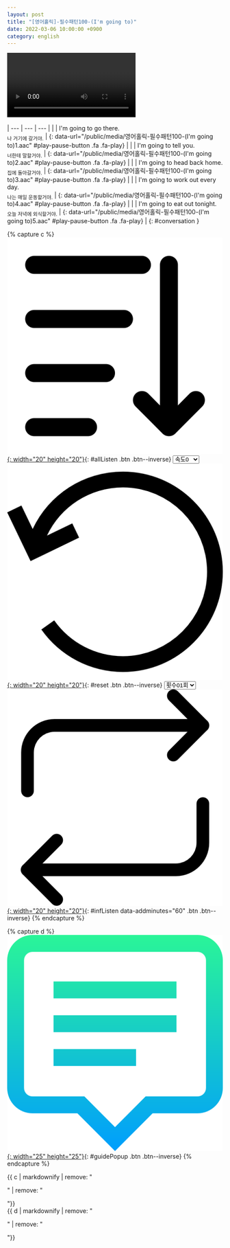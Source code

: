 ```yaml
---
layout: post
title: "[영어홀릭]-필수패턴100-(I'm going to)"
date: 2022-03-06 10:00:00 +0900
category: english
---
```


<div class="video-container">
    <video id="player" class="video-js vjs-default-skin vjs-big-play-centered" data-json="/public/json/영어홀릭-필수패턴100-(I'm going to).json"></video>
</div>

| --- | --- | --- |
| | I'm going to go there.<br /><sub>나 거기에 갈거야.</sub> | [](#){: data-url="/public/media/영어홀릭-필수패턴100-(I'm going to)1.aac" #play-pause-button .fa .fa-play} |
| | I'm going to tell you.<br /><sub>너한테 말할거야.</sub> | [](#){: data-url="/public/media/영어홀릭-필수패턴100-(I'm going to)2.aac" #play-pause-button .fa .fa-play} |
| | I'm going to head back home.<br /><sub>집에 돌아갈거야.</sub> | [](#){: data-url="/public/media/영어홀릭-필수패턴100-(I'm going to)3.aac" #play-pause-button .fa .fa-play} |
| | I'm going to work out every day.<br /><sub>나는 매일 운동할거야.</sub> | [](#){: data-url="/public/media/영어홀릭-필수패턴100-(I'm going to)4.aac" #play-pause-button .fa .fa-play} |
| | I'm going to eat out tonight.<br /><sub>오늘 저녁에 외식할거야.</sub> | [](#){: data-url="/public/media/영어홀릭-필수패턴100-(I'm going to)5.aac" #play-pause-button .fa .fa-play} |
{: #conversation }

{% capture c %}
  [![](/public/icon/sorting-order-button.png){: width="20" height="20"}](#){: #allListen .btn .btn--inverse}
  <select id="playbackspeed">
    <option value="2.0">속도+2</option>
    <option value="1.5">속도+1</option>
    <option value="1.0" selected>속도0</option>
    <option value="0.75">속도-1</option>
    <option value="0.5">속도-2</option>
  </select>
  [![](/public/icon/reset-button.png){: width="20" height="20"}](#){: #reset .btn .btn--inverse}
  <select id="ringsToPlay">
    <option value="1">횟수01회</option>
    <option value="2">횟수02회</option>
    <option value="3">횟수03회</option>
    <option value="4">횟수04회</option>
    <option value="5">횟수05회</option>
    <option value="7">횟수07회</option>
    <option value="10">횟수10회</option>
  </select>
  [![](/public/icon/repeat-button.png){: width="20" height="20"}](#){: #infListen data-addminutes="60" .btn .btn--inverse}
{% endcapture %}

{% capture d %}
[![](/public/icon/open-popup-button.png){: width="25" height="25"}](#){: #guidePopup .btn .btn--inverse}
{% endcapture %}

<div class="bottom-bar">
  <div class="bottom-bar1"></div>
  <div class="bottom-bar2">{{ c | markdownify | remove: "<p>" | remove: "</p>"}}</div>
  <div class="bottom-bar3">{{ d | markdownify | remove: "<p>" | remove: "</p>"}}</div>
</div>